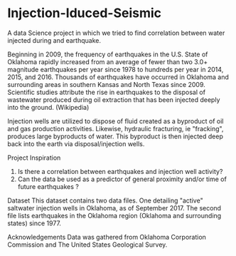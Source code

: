 # Injection-Iduced-Seismic
A data Science project in which we tried to find correlation between water injected during and earthquake.  

Beginning in 2009, the frequency of earthquakes in the U.S. State of Oklahoma rapidly increased from an average of fewer than two 3.0+ magnitude earthquakes per year since 1978 to hundreds per year in 2014, 2015, and 2016. Thousands of earthquakes have occurred in Oklahoma and surrounding areas in southern Kansas and North Texas since 2009. Scientific studies attribute the rise in earthquakes to the disposal of wastewater produced during oil extraction that has been injected deeply into the ground. (Wikipedia)

Injection wells are utilized to dispose of fluid created as a byproduct of oil and gas production activities. Likewise, hydraulic fracturing, ie "fracking", produces large byproducts of
water. This byproduct is then injected deep back into the earth via disposal/injection wells.

Project Inspiration
1. Is there a correlation between earthquakes and injection well activity?
2. Can the data be used as a predictor of general proximity and/or time of future earthquakes ?

Dataset
This dataset contains two data files. One detailing "active" saltwater injection wells in Oklahoma, as of September 2017. The second file lists earthquakes in the Oklahoma region
(Oklahoma and surrounding states) since 1977.

Acknowledgements
Data was gathered from Oklahoma Corporation Commission and The United States Geological Survey.
